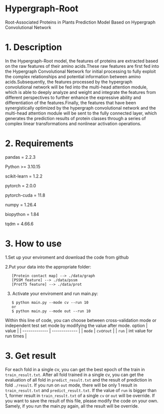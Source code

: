 # Hypergraph-Root
Root-Associated Proteins in Plants Prediction Model Based on Hypergraph Convolutional Network

# 1. Description
In the Hypergraph-Root model, the features of proteins are extracted based on the raw features of their amino acids.These raw features are first fed into the Hypergraph Convolutional Network for initial processing to fully exploit the complex relationships and potential information between amino acids.Subsequently, the features processed by the hypergraph convolutional network will be fed into the multi-head attention module, which is able to deeply analyze and weight and integrate the features from different perspectives to further enhance the expressive ability and differentiation of the features.Finally, the features that have been synergistically optimized by the hypergraph convolutional network and the multi-head attention module will be sent to the fully connected layer, which generates the prediction results of protein classes through a series of complex linear transformations and nonlinear activation operations.

# 2. Requirements
pandas = 2.2.3

Python >= 3.10.15

scikit-learn = 1.2.2

pytorch = 2.0.0

pytorch-cuda = 11.8

numpy = 1.26.4

biopython = 1.84

tqdm = 4.66.6

# 3. How to use
1.Set up your enviroment and download the code from github

2.Put your data into the appropriate folder:
  ```
     [Protein contact map] --> ./data/graph    
     [PSSM feature] --> ./data/pssm
     [ProtT5 feature] --> ./data/prot
  ```
3. Activate your enviroment and run main.py:
  ```
     $ python main.py --mode cv --run 10
     or
     $ python main.py --mode out --run 10
  ```
  Within this line of code, you can choose between cross-validation mode or independent test set mode by modifying the value after mode.
  option  | value |
| ------------- | ------------- |
| `mode` | `cv`or`out` |
| `run` | int value for run times |

# 3. Get result
  For each fold in a single cv, you can get the best epoch of the train in `train_result.txt`.
  After all fold trained in a single cv, you can get the evaluation of all fold in `predict_result.txt` and the result of prediction in fold `./result`.
  If you run on `out` mode, there will be only 1 result in `train_result.txt` and `predict_result.txt`.
  If the value of `run` is bigger than 1, former result in `train_result.txt` of a single `cv` or `out` will be override. If you want to save the result of this file, please modify the code on your own.
  Samely, if you run the main.py again, all the result will be override.
